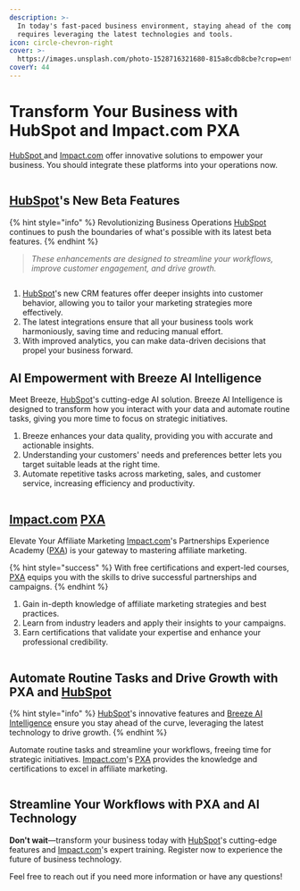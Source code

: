 ```yaml
---
description: >-
  In today's fast-paced business environment, staying ahead of the competition
  requires leveraging the latest technologies and tools.
icon: circle-chevron-right
cover: >-
  https://images.unsplash.com/photo-1528716321680-815a8cdb8cbe?crop=entropy&cs=srgb&fm=jpg&ixid=M3wxOTcwMjR8MHwxfHNlYXJjaHw2fHxncm93dGh8ZW58MHx8fHwxNzI3MzU3NTM0fDA&ixlib=rb-4.0.3&q=85
coverY: 44
---
```


# Transform Your Business with HubSpot and Impact.com PXA

[HubSpot ](https://hubspot.sjv.io/21O0Wz)and [Impact.com](https://goto.impact.com/0ZeXaE) offer innovative solutions to empower your business. You should integrate these platforms into your operations now.

<figure><img src="../.gitbook/assets/Provider Presentation - HubSpot - myHerb promo.png" alt=""><figcaption></figcaption></figure>

## [HubSpot](https://hubspot.sjv.io/21O0Wz)'s New Beta Features

{% hint style="info" %}
Revolutionizing Business Operations [HubSpot](https://hubspot.sjv.io/21O0Wz) continues to push the boundaries of what's possible with its latest beta features.
{% endhint %}

> _These enhancements are designed to streamline your workflows, improve customer engagement, and drive growth._

<figure><img src="../.gitbook/assets/Marketing_Hub_(1)__Square.png" alt=""><figcaption></figcaption></figure>

1. [HubSpot](https://hubspot.sjv.io/21O0Wz)'s new CRM features offer deeper insights into customer behavior, allowing you to tailor your marketing strategies more effectively.
2. The latest integrations ensure that all your business tools work harmoniously, saving time and reducing manual effort.
3. With improved analytics, you can make data-driven decisions that propel your business forward.

## AI Empowerment with Breeze AI Intelligence

Meet Breeze, [HubSpot](https://hubspot.sjv.io/21O0Wz)'s cutting-edge AI solution. Breeze AI Intelligence is designed to transform how you interact with your data and automate routine tasks, giving you more time to focus on strategic initiatives.

1. Breeze enhances your data quality, providing you with accurate and actionable insights.
2. Understanding your customers' needs and preferences better lets you target suitable leads at the right time.
3. Automate repetitive tasks across marketing, sales, and customer service, increasing efficiency and productivity.

<figure><img src="../.gitbook/assets/Marketing_Hub_(2)__Square.png" alt=""><figcaption></figcaption></figure>

## [Impact.com](https://goto.impact.com/c/2636863/2070238/24933) [PXA](https://goto.impact.com/0ZeXaE)

Elevate Your Affiliate Marketing [Impact.com](https://goto.impact.com/0ZeXaE)'s Partnerships Experience Academy ([PXA](https://goto.impact.com/0ZeXaE)) is your gateway to mastering affiliate marketing.&#x20;

{% hint style="success" %}
With free certifications and expert-led courses, [PXA](https://goto.impact.com/0ZeXaE) equips you with the skills to drive successful partnerships and campaigns.
{% endhint %}

1. Gain in-depth knowledge of affiliate marketing strategies and best practices.
2. Learn from industry leaders and apply their insights to your campaigns.
3. Earn certifications that validate your expertise and enhance your professional credibility.

<figure><img src="../.gitbook/assets/Team-impact.com-at-DMEXCO-event-2023-1200x574.png" alt=""><figcaption></figcaption></figure>

## Automate Routine Tasks and Drive Growth with PXA and [HubSpot](https://hubspot.sjv.io/21O0Wz)

{% hint style="info" %}
[HubSpot](https://hubspot.sjv.io/21O0Wz)'s innovative features and [Breeze AI Intelligence](https://hubspot.sjv.io/21O0Wz) ensure you stay ahead of the curve, leveraging the latest technology to drive growth.
{% endhint %}

Automate routine tasks and streamline your workflows, freeing time for strategic initiatives. [Impact.com](https://goto.impact.com/0ZeXaE)'s [PXA](https://goto.impact.com/0ZeXaE) provides the knowledge and certifications to excel in affiliate marketing.&#x20;

<div data-full-width="true"><figure><img src="../.gitbook/assets/hq720.jpg" alt=""><figcaption></figcaption></figure></div>

## Streamline Your Workflows with PXA and AI Technology

**Don't wait**—transform your business today with [HubSpot](https://hubspot.sjv.io/21O0Wz)'s cutting-edge features and [Impact.com](https://goto.impact.com/0ZeXaE)'s expert training. Register now to experience the future of business technology.

Feel free to reach out if you need more information or have any questions!
